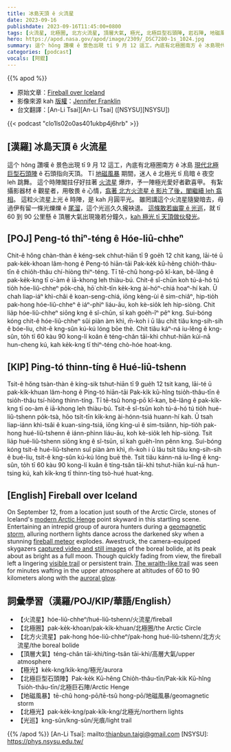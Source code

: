 ```yaml
---
title: 冰島天頂 ê 火流星
date: 2023-09-16
publishdate: 2023-09-16T11:45:00+0800
tags: [火流星, 北極圈, 北方火流星, 頂層大氣, 極光, 北極巨型石頭陣, 岩石陣, 地磁風暴, 北極光, 光巡]
hero: https://apod.nasa.gov/apod/image/2309/_DSC7280-1s_1024.jpg
summary: 這个 hŏng 讚嘆 ê 景色出現 tī 9 月 12 這工，內底有北極圈南方 ê 冰島現代北極巨型石頭陣 ê 石頭指向天頂。
categories: [podcast]
vocals: [阿錕]
---
```


{{% apod %}}

- 原始文章：[Fireball over Iceland](https://apod.nasa.gov/apod/ap230916.html)
- 影像來源 kah [版權][copyright]：[Jennifer Franklin](mailto:jennifer2.franklin@gmail.com)
- 台文翻譯：[An-Li Tsai][An-Li Tsai] ([NSYSU][NSYSU])

{{< podcast "clo1ls02o0as401ukbp4j6hrb" >}}

## [漢羅] 冰島天頂 ê 火流星
這个 hŏng 讚嘆 ê 景色出現 tī 9 月 12 這工，內底有北極圈南方 ê 冰島 [現代北極巨型石頭陣][modern Arctic Henge] ê 石頭指向天頂。
Tī [地磁風暴][geomagnetic storm] 期間，迷人 ê 北極光 tī 烏暗 ê 夜空 leh 跳舞。
這个時陣閣拄仔好拄著 [火流星][fireball meteor] 爆炸，予一陣極光愛好者歡喜甲。
有紮攝影器材 ê 觀星者，用敬畏 ê 心情，[翕著 北方火流星 ê 影片了後，閣繼續 leh 翕相][captured video and still images]。
這粒火流星上光 ê 時陣，是 kah 月圓平光。
雖罔講這个火流星隨變暗去，毋過伊有留一條光爍爍 ê [尾溜][visible trail]，這个光巡久久攏袂退。
[這條敢若幽靈 ê 光巡][The wraith-like trail]，就 tī 60 到 90 公里懸 ê 頂層大氣出現幾若分鐘久，[kah 極光 tī 天頂做伙發光][auroral glow]。

## [POJ] Peng-tó thiⁿ-téng ê Hóe-liû-chheⁿ
Chit-ê hőng chàn-thàn ê kéng-sek chhut-hiān tī 9 goe̍h 12 chit kang, lāi-té ū pak-ke̍k-khoan lâm-hong ê Peng-tó hiān-tāi Pak-ke̍k kū-hêng chio̍h-thâu-tīn ê chio̍h-thâu chí-hiòng thiⁿ-téng.
Tī tē-chû hong-pō kî-kan, bê-lâng ê pak-ke̍k-kng tī o͘-àm ê iā-khong leh thiàu-bú.
Chit-ê sî-chūn koh tú-á-hó tú tio̍h hóe-liû-chheⁿ po̍k-chà, hō͘ chi̍t-tīn ke̍k-kng ài-hóⁿ-chiá hoaⁿ-hí kah.
Ū chah liap-iáⁿ khì-châi ê koan-seng-chiá, iōng kèng-ùi ê sim-chiâⁿ, hip-tio̍h pak-hong hóe-liû-chheⁿ ê iáⁿ-phìⁿ liáu-āu, koh kè-sio̍k leh hip-siòng.
Chit lia̍p hóe-liû-chheⁿ siōng kng ê sî-chūn, sī kah goe̍h-îⁿ pêⁿ kng.
Sui-bóng kóng chit-ê hóe-liû-chheⁿ sûi piàn àm khì, m̄-koh i ū lâu chi̍t tiâu kng-sih-sih ê bóe-liu, chit-ê kng-sûn kú-kú lóng bōe thè.
Chit tiâu káⁿ-ná iu-lêng ê kng-sûn, to̍h tī 60 kàu 90 kong-lí koân ê téng-chân tāi-khì chhut-hiān kúi-nā hun-cheng kú, kah ke̍k-kng tī thiⁿ-téng chò-hóe hoat-kng.

## [KIP] Ping-tó thinn-tíng ê Hué-liû-tshenn
Tsit-ê hőng tsàn-thàn ê kíng-sik tshut-hiān tī 9 gue̍h 12 tsit kang, lāi-té ū pak-ki̍k-khuan lâm-hong ê Ping-tó hiān-tāi Pak-ki̍k kū-hîng tsio̍h-thâu-tīn ê tsio̍h-thâu tsí-hiòng thinn-tíng.
Tī tē-tsû hong-pō kî-kan, bê-lâng ê pak-ki̍k-kng tī oo-àm ê iā-khong leh thiàu-bú.
Tsit-ê sî-tsūn koh tú-á-hó tú tio̍h hué-liû-tshenn po̍k-tsà, hōo tsi̍t-tīn ki̍k-kng ài-hónn-tsiá huann-hí kah.
Ū tsah liap-iánn khì-tsâi ê kuan-sing-tsiá, iōng kìng-uì ê sim-tsiânn, hip-tio̍h pak-hong hué-liû-tshenn ê iánn-phìnn liáu-āu, koh kè-sio̍k leh hip-siòng.
Tsit lia̍p hué-liû-tshenn siōng kng ê sî-tsūn, sī kah gue̍h-înn pênn kng.
Sui-bóng kóng tsit-ê hué-liû-tshenn suî piàn àm khì, m̄-koh i ū lâu tsi̍t tiâu kng-sih-sih ê bué-liu, tsit-ê kng-sûn kú-kú lóng buē thè.
Tsit tiâu kánn-ná iu-lîng ê kng-sûn, to̍h tī 60 kàu 90 kong-lí kuân ê tíng-tsân tāi-khì tshut-hiān kuí-nā hun-tsing kú, kah ki̍k-kng tī thinn-tíng tsò-hué huat-kng.

## [English] Fireball over Iceland
On September 12, from a location just south of the Arctic Circle, stones of Iceland's [modern Arctic Henge][modern Arctic Henge] point skyward in this startling scene.
Entertaining an intrepid group of aurora hunters during a [geomagnetic storm][geomagnetic storm], alluring northern lights dance across the darkened sky when a stunning [fireball meteor][fireball meteor] explodes.
Awestruck, the camera-equipped skygazers [captured video and still images][captured video and still images] of the boreal bolide, at its peak about as bright as a full moon.
Though quickly fading from view, the fireball left a lingering [visible trail][visible trail] or persistent train.
[The wraith-like trail][The wraith-like trail] was seen for minutes wafting in the upper atmosphere at altitudes of 60 to 90 kilometers along with the [auroral glow][auroral glow].

## 詞彙學習（漢羅/POJ/KIP/華語/English）
- 【火流星】hóe-liû-chheⁿ/hué-liû-tshenn/火流星/fireball
- 【北極圈】pak-ke̍k-khoan/pak-ki̍k-khuan/北極圈/the Arctic Circle
- 【北方火流星】pak-hong hóe-liû-chheⁿ/pak-hong hué-liû-tshenn/北方火流星/the boreal bolide
- 【頂層大氣】téng-chân tāi-khì/tíng-tsân tāi-khì/高層大氣/upper atmosphere
- 【極光】ke̍k-kng/ki̍k-kng/極光/aurora
- 【北極巨型石頭陣】Pak-ke̍k Kū-hêng Chio̍h-thâu-tīn/Pak-ki̍k Kū-hîng Tsio̍h-thâu-tīn/北極巨石陣/Arctic Henge
- 【地磁風暴】tē-chû hong-pō/tē-tsû hong-pō/地磁風暴/geomagnetic storm
- 【北極光】pak-ke̍k-kng/pak-ki̍k-kng/北極光/northern lights
- 【光巡】kng-sûn/kng-sûn/光痕/light trail

{{% /apod %}}
[An-Li Tsai]: mailto:thianbun.taigi@gmail.com
[NSYSU]: https://phys.nsysu.edu.tw/

[copyright]: https://apod.nasa.gov/apod/fap/lib/about_apod.html#srapply
[License]: https://creativecommons.org/licenses/by/2.0/

[modern Arctic Henge]:https://apod.nasa.gov/apod/ap230327.html
[geomagnetic storm]:https://spaceweather.com/
[fireball meteor]:https://www.amsmeteors.org/fireballs/faqf/
[captured video and still images]:https://www.youtube.com/watch?v=GHHitRCagcE
[visible trail]:https://apod.nasa.gov/apod/image/2309/_DSC7281-1s_1024.jpg
[The wraith-like trail]:https://apod.nasa.gov/apod/ap180817.html
[auroral glow]:https://www.nasa.gov/aurora
